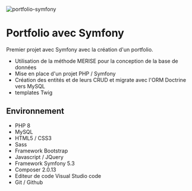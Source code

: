 ![portfolio-symfony](https://user-images.githubusercontent.com/79690181/142197771-9210755a-fbae-4dfc-9495-b04d6a90245f.png)

# Portfolio avec Symfony

Premier projet avec Symfony avec la création d'un portfolio.

* Utilisation de la méthode MERISE pour la conception de la base de données
* Mise en place d'un projet PHP / Symfony
* Création des entités et de leurs CRUD et migrate avec l'ORM Doctrine vers MySQL
*  templates Twig

## Environnement

* PHP 8
* MySQL
* HTML5 / CSS3
* Sass
* Framework Bootstrap
* Javascript / JQuery
* Framework Symfony 5.3
* Composer 2.0.13
* Editeur de code Visual Studio code
* Git / Github

